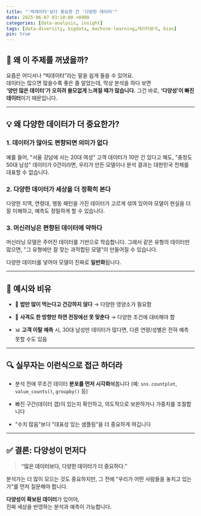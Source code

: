 ```yaml
---
title: "'빅데이터'보다 중요한 건 '다양한 데이터'"
date: 2025-06-07 03:10:00 +0900
categories: [data-analysis, insight] 
tags: [data-diversity, bigdata, machine-learning,데이터분석, bias] 
pin: true
---
```

## 🧐 왜 이 주제를 꺼냈을까?

요즘은 어디서나 “빅데이터”라는 말을 쉽게 들을 수 있어요.  
데이터는 많으면 많을수록 좋은 줄 알았는데, 막상 분석을 하다 보면  
**‘양만 많은 데이터’가 오히려 쓸모없게 느껴질 때가 많습니다.**
그건 바로, **‘다양성’이 빠진 데이터**이기 때문입니다.

----------

## 💡 왜 다양한 데이터가 더 중요한가?

### 1. 데이터가 많아도 편향되면 의미가 없다

예를 들어, "서울 강남에 사는 20대 여성" 고객 데이터가 10만 건 있다고 해도, "충청도 50대 남성" 데이터가 0건이라면, 우리가 만든 모델이나 분석 결과는 대한민국 전체를 대표할 수 없습니다.

### 2. 다양한 데이터가 세상을 더 정확히 본다

다양한 지역, 연령대, 행동 패턴을 가진 데이터가 고르게 섞여 있어야 모델이 현실을 더 잘 이해하고, 예측도 정밀하게 할 수 있습니다.

### 3. 머신러닝은 편향된 데이터에 약하다

머신러닝 모델은 주어진 데이터를 기반으로 학습합니다. 그래서 같은 유형의 데이터만 많으면, "그 유형에만 잘 맞는 과적합된 모델"이 만들어질 수 있습니다.

다양한 데이터를 넣어야 모델이 진짜로 **일반화**됩니다.

----------

## 🎯 예시와 비유

-   🍚 **밥만 많이 먹는다고 건강하지 않다** → 다양한 영양소가 필요함
    
-   🎯 **사격도 한 방향만 하면 전장에선 못 맞춘다** → 다양한 조건에 대비해야 함
    
-   📊 **고객 이탈 예측** 시, 30대 남성만 데이터가 많다면, 다른 연령/성별은 전혀 예측 못할 수도 있음
    

----------

## 🔍 실무자는 이런식으로 접근 하더라

-   분석 전에 무조건 데이터 **분포를 먼저 시각화**해봅니다 (예: `sns.countplot`, `value_counts()`, `groupby()` 등)
    
-   빠진 구간(데이터 갭)이 있는지 확인하고, 의도적으로 보완하거나 가중치를 조절합니다
    
-   "수치 많음"보다 "대표성 있는 샘플링"을 더 중요하게 여깁니다
    

----------

## ✅ 결론: 다양성이 먼저다

> **“많은 데이터보다, 다양한 데이터가 더 중요하다.”**

분석가는 더 많이 모으는 것도 중요하지만, 그 전에 "우리가 어떤 사람들을 놓치고 있는가"를 먼저 질문해야 합니다.

**다양성이 확보된 데이터**가 있어야,  
진짜 세상을 반영하는 분석과 예측이 가능합니다.
